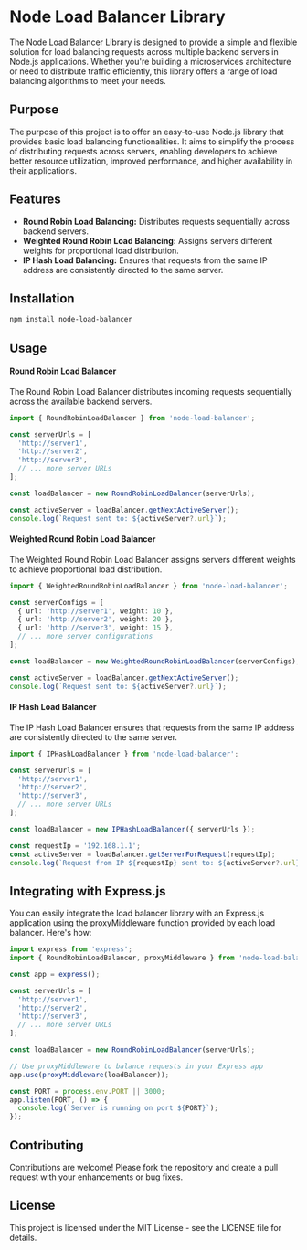 # Node Load Balancer Library

The Node Load Balancer Library is designed to provide a simple and flexible solution for load balancing requests across multiple backend servers in Node.js applications. Whether you're building a microservices architecture or need to distribute traffic efficiently, this library offers a range of load balancing algorithms to meet your needs.

## Purpose

The purpose of this project is to offer an easy-to-use Node.js library that provides basic load balancing functionalities. It aims to simplify the process of distributing requests across servers, enabling developers to achieve better resource utilization, improved performance, and higher availability in their applications.

## Features

- **Round Robin Load Balancing:** Distributes requests sequentially across backend servers.
- **Weighted Round Robin Load Balancing:** Assigns servers different weights for proportional load distribution.
- **IP Hash Load Balancing:** Ensures that requests from the same IP address are consistently directed to the same server.

## Installation

```bash
npm install node-load-balancer
```

## Usage
#### Round Robin Load Balancer
The Round Robin Load Balancer distributes incoming requests sequentially across the available backend servers.
```typescript
import { RoundRobinLoadBalancer } from 'node-load-balancer';

const serverUrls = [
  'http://server1',
  'http://server2',
  'http://server3',
  // ... more server URLs
];

const loadBalancer = new RoundRobinLoadBalancer(serverUrls);

const activeServer = loadBalancer.getNextActiveServer();
console.log(`Request sent to: ${activeServer?.url}`);
```

#### Weighted Round Robin Load Balancer
The Weighted Round Robin Load Balancer assigns servers different weights to achieve proportional load distribution.
```typescript
import { WeightedRoundRobinLoadBalancer } from 'node-load-balancer';

const serverConfigs = [
  { url: 'http://server1', weight: 10 },
  { url: 'http://server2', weight: 20 },
  { url: 'http://server3', weight: 15 },
  // ... more server configurations
];

const loadBalancer = new WeightedRoundRobinLoadBalancer(serverConfigs);

const activeServer = loadBalancer.getNextActiveServer();
console.log(`Request sent to: ${activeServer?.url}`);
```

#### IP Hash Load Balancer
The IP Hash Load Balancer ensures that requests from the same IP address are consistently directed to the same server.
```typescript
import { IPHashLoadBalancer } from 'node-load-balancer';

const serverUrls = [
  'http://server1',
  'http://server2',
  'http://server3',
  // ... more server URLs
];

const loadBalancer = new IPHashLoadBalancer({ serverUrls });

const requestIp = '192.168.1.1';
const activeServer = loadBalancer.getServerForRequest(requestIp);
console.log(`Request from IP ${requestIp} sent to: ${activeServer?.url}`);
```

## Integrating with Express.js
You can easily integrate the load balancer library with an Express.js application using the proxyMiddleware function provided by each load balancer. Here's how:
```typescript
import express from 'express';
import { RoundRobinLoadBalancer, proxyMiddleware } from 'node-load-balancer';

const app = express();

const serverUrls = [
  'http://server1',
  'http://server2',
  'http://server3',
  // ... more server URLs
];

const loadBalancer = new RoundRobinLoadBalancer(serverUrls);

// Use proxyMiddleware to balance requests in your Express app
app.use(proxyMiddleware(loadBalancer));

const PORT = process.env.PORT || 3000;
app.listen(PORT, () => {
  console.log(`Server is running on port ${PORT}`);
});
```

## Contributing
Contributions are welcome! Please fork the repository and create a pull request with your enhancements or bug fixes.

## License
This project is licensed under the MIT License - see the LICENSE file for details.
```css

```
